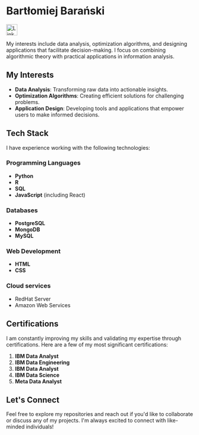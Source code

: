 <h1>Bartłomiej Barański</h1>

<p>
    <a href="https://www.linkedin.com/in/bartlomiej-baranski-bartbaranski" target="_blank">
        <img src="https://cdn-icons-png.flaticon.com/512/174/174857.png" alt="LinkedIn" width="30" height="30">
    </a>
    <a href="https://bartbaranski.com" target="_blank"></a>
</p>

<p>My interests include data analysis, optimization algorithms, and designing applications that facilitate decision-making. I focus on combining algorithmic theory with practical applications in information analysis.</p>

<h2>My Interests</h2>
<ul>
    <li><strong>Data Analysis</strong>: Transforming raw data into actionable insights.</li>
    <li><strong>Optimization Algorithms</strong>: Creating efficient solutions for challenging problems.</li>
    <li><strong>Application Design</strong>: Developing tools and applications that empower users to make informed decisions.</li>
</ul>

<h2>Tech Stack</h2>
<p>I have experience working with the following technologies:</p>

<h3>Programming Languages</h3>
<ul>
    <li><strong>Python</strong></li>
    <li><strong>R</strong></li>
    <li><strong>SQL</strong></li>
    <li><strong>JavaScript</strong> (including React)</li>
</ul>

<h3>Databases</h3>
<ul>
    <li><strong>PostgreSQL</strong></li>
    <li><strong>MongoDB</strong></li>
    <li><strong>MySQL</strong></li>
</ul>

<h3>Web Development</h3>
<ul>
    <li><strong>HTML</strong></li>
    <li><strong>CSS</strong></li>
</ul>

<h3>Cloud services</h3>
<ul>
    <li>RedHat Server</li>
    <li>Amazon Web Services</li>
</ul>

<h2>Certifications</h2>
<p>I am constantly improving my skills and validating my expertise through certifications. Here are a few of my most significant certifications:</p>
<ol>
    <li><strong>IBM Data Analyst</strong></li>
    <li><strong>IBM Data Engineering</strong></li>
    <li><strong>IBM Data Analyst</strong></li>
    <li><strong>IBM Data Science</strong></li>
    <li><strong>Meta Data Analyst</strong></li>
</ol>

<h2>Let's Connect</h2>
<p>Feel free to explore my repositories and reach out if you'd like to collaborate or discuss any of my projects. I'm always excited to connect with like-minded individuals!</p>


